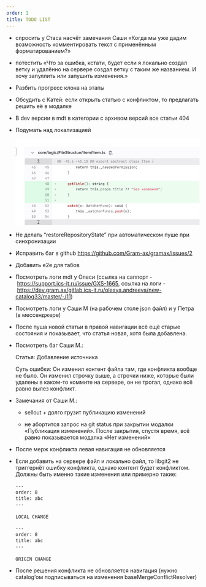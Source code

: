 ```yaml
---
order: 1
title: TODO LIST
---
```


-  спросить у Стаса насчёт замечания Саши «Когда мы уже дадим возможность комментировать текст с применённым форматированием?»

-  потестить «Что за ошибка, кстати, будет если я локально создал ветку и удалённо на сервере создал ветку с таким же названием. И хочу запуллить или запушить изменения.»

-  Разбить прогресс клона на этапы

-  Обсудить с Катей: если открыть статью с конфликтом, то предлагать решить её в модалке

-  В dev версии в mdt в категории с архивом версий все статьи 404

-  Подумать над локализацией

   ![](./todo_1.png)

-  Не делать “restoreRepositoryState” при автоматическом пуше при синхронизации

-  Исправить баг в github <https://github.com/Gram-ax/gramax/issues/2>

-  Добавить e2e для табов

-  Посмотреть логи mdt у Олеси (ссылка на саппорт - <https://support.ics-it.ru/issue/GXS-1665>, ссылка на логи - <https://dev.gram.ax/gitlab.ics-it.ru/olesya.andreeva/new-catalog33/master/-/11>)

-  Посмотреть логи у Саши М (на рабочем столе json файл) и у Петра (в мессенджере)

-  После пуша новой статьи в правой навигации всё ещё старые состояния и показывает, что статья новая, хотя была добавлена.

-  Посмотреть баг Саши М.:

   Статья: Добавление источника

   Суть ошибки: Он изменил контент файла там, где конфликта вообще не было. Он изменил строчку выше, а строчки ниже, которые были удалены в каком-то коммите на сервере, он не трогал, однако всё равно вылез конфликт.

-  Замечания от Саши М.:

   -  sellout + долго грузит публикацию изменений

   -  не абортится запрос на git status при закрытии модалки «Публикация изменений». После закрытия, спустя время, всё равно показывается модалка «Нет изменений»

-  После мерж конфликта левая навигация не обновляется

-  Если добавить на сервере файл и локально файл, то libgit2 не триггернёт ошибку конфликта, однако контент будет конфликтом. Должны быть именно такие изменения или примерно такие:

   ```
   --- 
   order: 8 
   title: abc
   --- 
   
   LOCAL CHANGE
   ```

   ```
   --- 
   order: 8 
   title: abc
   --- 
   
   ORIGIN CHANGE
   ```

-  После решения конфликта не обновляется навигация (нужно catalog’ом подписываться на изменения baseMergeConflictResolver)
